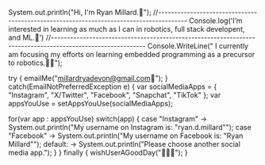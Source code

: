 System.out.println("Hi, I'm Ryan Millard.👋");
//---------------------------------------------------------------------------------------
Console.log('I’m interested in learning as much as I can in robotics, full stack developent, and ML.🧠')
//-----------------------------------------------------------------------------------------------------------
Console.WriteLine(" I currently am focusing my efforts on learning embedded programming as a precursor to robotics.🤖🤖");

try
{
  emailMe("millardryadevon@gmail.com📧");
}
catch(EmailNotPreferredException e)
{
  var socialMediaApps = { "Instagram", "X/Twitter", "Facebook", "Snapchat", "TikTok" };
  var appsYouUse = setAppsYouUse(socialMediaApps);

  for(var app : appsYouUse)
    switch(app)
    {
      case "Instagram" -> System.out.println("My username on Instagram is: \"ryan.d.millard\"");
      case "Facebook" -> System.out.println("My username on Facebook is: \"Ryan Millard\"");
      default: -> System.out.println("Please choose another social media app.");
      }
}
finally
{
  wishUserAGoodDay("👋👋👋");
}
